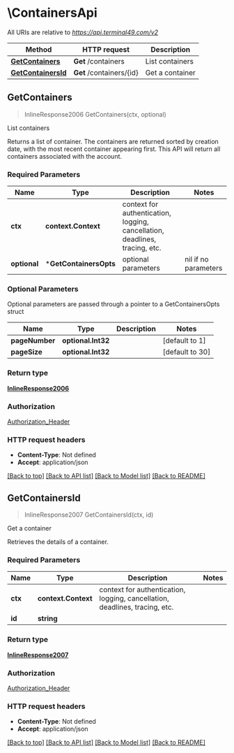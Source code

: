 # \ContainersApi

All URIs are relative to *https://api.terminal49.com/v2*

Method | HTTP request | Description
------------- | ------------- | -------------
[**GetContainers**](ContainersApi.md#GetContainers) | **Get** /containers | List containers
[**GetContainersId**](ContainersApi.md#GetContainersId) | **Get** /containers/{id} | Get a container



## GetContainers

> InlineResponse2006 GetContainers(ctx, optional)

List containers

Returns a list of container. The containers are returned sorted by creation date, with the most recent container appearing first.  This API will return all containers associated with the account.

### Required Parameters


Name | Type | Description  | Notes
------------- | ------------- | ------------- | -------------
**ctx** | **context.Context** | context for authentication, logging, cancellation, deadlines, tracing, etc.
 **optional** | ***GetContainersOpts** | optional parameters | nil if no parameters

### Optional Parameters

Optional parameters are passed through a pointer to a GetContainersOpts struct


Name | Type | Description  | Notes
------------- | ------------- | ------------- | -------------
 **pageNumber** | **optional.Int32**|  | [default to 1]
 **pageSize** | **optional.Int32**|  | [default to 30]

### Return type

[**InlineResponse2006**](inline_response_200_6.md)

### Authorization

[Authorization_Header](../README.md#Authorization_Header)

### HTTP request headers

- **Content-Type**: Not defined
- **Accept**: application/json

[[Back to top]](#) [[Back to API list]](../README.md#documentation-for-api-endpoints)
[[Back to Model list]](../README.md#documentation-for-models)
[[Back to README]](../README.md)


## GetContainersId

> InlineResponse2007 GetContainersId(ctx, id)

Get a container

Retrieves the details of a container.

### Required Parameters


Name | Type | Description  | Notes
------------- | ------------- | ------------- | -------------
**ctx** | **context.Context** | context for authentication, logging, cancellation, deadlines, tracing, etc.
**id** | **string**|  | 

### Return type

[**InlineResponse2007**](inline_response_200_7.md)

### Authorization

[Authorization_Header](../README.md#Authorization_Header)

### HTTP request headers

- **Content-Type**: Not defined
- **Accept**: application/json

[[Back to top]](#) [[Back to API list]](../README.md#documentation-for-api-endpoints)
[[Back to Model list]](../README.md#documentation-for-models)
[[Back to README]](../README.md)

